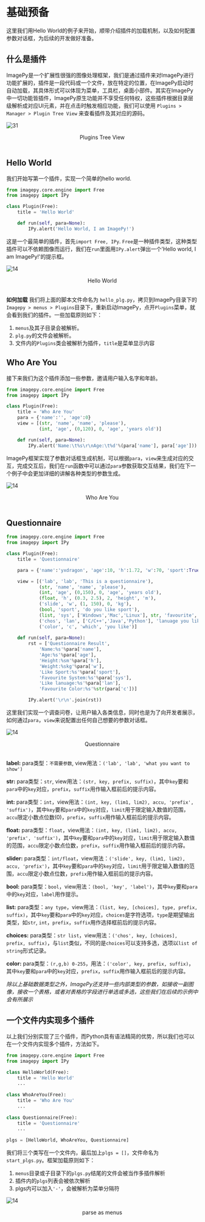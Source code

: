 # 基础预备

这里我们用Hello World的例子来开始，顺带介绍插件的加载机制，以及如何配置参数对话框，为后续的开发做好准备。



##  什么是插件

ImagePy是一个扩展性很强的图像处理框架，我们是通过插件来对ImagePy进行功能扩展的，插件是一段代码或一个文件，放在特定的位置，在ImagePy启动时自动加载，其具体形式可以体现为菜单，工具栏，桌面小部件。其实在ImagePy中一切功能皆插件，ImagePy原生功能并不享受任何特权，这些插件根据目录层级解析成对应UI元素，并在点击时触发相应功能，我们可以使用 `Plugins > Manager > Plugin Tree View` 来查看插件及其对应的源码。

![31](http://idoc.imagepy.org/demoplugin/31.png)
<div align=center>Plugins Tree View</div><br>



## Hello World

我们开始写第一个插件，实现一个简单的hello world.

```python
from imagepy.core.engine import Free
from imagepy import IPy

class Plugin(Free):
	title = 'Hello World'

	def run(self, para=None):
		IPy.alert('Hello World, I am ImagePy!')
```
这是一个最简单的插件，首先`import Free, IPy`. `Free`是一种插件类型，这种类型插件可以不依赖图像而运行，我们在`run`里面用`IPy.alert`弹出一个'Hello world, I am ImagePy!'的提示框。

![14](http://idoc.imagepy.org/demoplugin/01.png)
<div align=center>Hello World</div><br>

**如何加载**
我们将上面的脚本文件命名为 `hello_plg.py`，拷贝到ImagePy目录下的`Imagepy > menus > Plugins`目录下，重新启动ImagePy，点开`Plugins`菜单，就会看到我们的插件。一些加载原则如下：

1. `menus`及其子目录会被解析。
2. `plg.py`的文件会被解析。
3. 文件内的`Plugins`类会被解析为插件，`title`是菜单显示内容



## Who Are You

接下来我们为这个插件添加一些参数，邀请用户输入名字和年龄。

```python
from imagepy.core.engine import Free
from imagepy import IPy

class Plugin(Free):
	title = 'Who Are You'
	para = {'name':'', 'age':0}
	view = [(str, 'name', 'name', 'please'),
            (int, 'age', (0,120), 0, 'age', 'years old')]

	def run(self, para=None):
	    IPy.alert('Name:\t%s\r\nAge:\t%d'%(para['name'], para['age']))
```

ImagePy框架实现了参数对话框生成机制，可以根据`para`，`view`来生成对应的交互，完成交互后，我们在`run`函数中可以通过`para`参数获取交互结果，我们在下一个例子中会更加详细的讲解各种类型的参数生成。

![14](http://idoc.imagepy.org/demoplugin/02.png)
<div align=center>Who Are You</div><br>



## Questionnaire

```python
from imagepy.core.engine import Free
from imagepy import IPy

class Plugin(Free):
	title = 'Questionnaire'

	para = {'name':'yxdragon', 'age':10, 'h':1.72, 'w':70, 'sport':True, 'sys':'Mac', 'lan':['C/C++', 'Python'], 'c':(255,0,0)} 

	view = [('lab', 'lab', 'This is a questionnaire'),
			(str, 'name', 'name', 'please'), 
			(int, 'age', (0,150), 0, 'age', 'years old'),
			(float, 'h', (0.3, 2.5), 2, 'height', 'm'),
			('slide', 'w', (1, 150), 0, 'kg'),
			(bool, 'sport', 'do you like sport'),
			(list, 'sys', ['Windows','Mac','Linux'], str, 'favourite', 'system'),
			('chos', 'lan', ['C/C++','Java','Python'], 'lanuage you like(multi)'),
			('color', 'c', 'which', 'you like')]
    
	def run(self, para=None):
		rst = ['Questionnaire Result', 
			'Name:%s'%para['name'], 
			'Age:%s'%para['age'],
			'Height:%sm'%para['h'], 
			'Weight:%skg'%para['w'], 
			'Like Sport:%s'%para['sport'],
			'Favourite System:%s'%para['sys'],
			'Like lanuage:%s'%para['lan'],
			'Favourite Color:%s'%str(para['c'])]

		IPy.alert('\r\n'.join(rst))
```
这里我们实现一个调查问卷，让用户输入各类信息，同时也是为了向开发者展示，如何通过`para`，`view`来说配置出任何自己想要的参数对话框。


![14](http://idoc.imagepy.org/demoplugin/03.png)
<div align=center>Questionnaire</div><br>

**label:** para类型：`不需要参数`, view用法：`('lab', 'lab', 'what you want to show')`

**str:** para类型：`str`, view用法：`(str, key, prefix, suffix)`，其中`key`要和`para`中的`key`对应，`prefix`，`suffix`用作输入框前后的提示内容。

**int:** para类型：`int`，view用法：`(int, key, (lim1, lim2), accu, 'prefix', 'suffix')`，其中`key`要和`para`中的`key`对应，`limit`用于限定输入数值的范围，`accu`限定小数点位数(0)，`prefix`，`suffix`用作输入框前后的提示内容。

**float:** para类型：`float`，view用法：`(int, key, (lim1, lim2), accu, 'prefix', 'suffix')`，其中`key`要和`para`中的`key`对应，`limit`用于限定输入数值的范围，`accu`限定小数点位数，`prefix`，`suffix`用作输入框前后的提示内容。

**slider:** para类型：`int/float`，view用法：`('slide', key, (lim1, lim2), accu, 'prefix')`，其中`key`要和`para`中的`key`对应，`limit`用于限定输入数值的范围，`accu`限定小数点位数，`prefix`用作输入框前后的提示内容。

**bool:** para类型：`bool`，view用法：`(bool, 'key', 'label')`，其中`key`要和`para`中的`key`对应，`label`用作提示。

**list:** para类型：`any type`，view用法：`(list, key, [choices], type, prefix, suffix)`，其中`key`要和`para`中的`key`对应，`choices`是字符选项，`type`是期望输出类型，如`str`, `int`，`prefix`，`suffix`用作选择框前后的提示内容。

**choices:** para类型：`str list`，view用法：`('chos', key, [choices], prefix, suffix)`，与`list`类似，不同的是`choices`可以支持多选，选项以`list of string`形式记录。

**color:** para类型：`(r,g,b) 0-255`，用法：`('color', key, prefix, suffix)`，其中`key`要和`para`中的`key`对应，`prefix`，`suffix`用作输入框前后的提示内容。



*除以上基础数据类型之外，ImagePy还支持一些内部类型的参数，如接收一副图像，接收一个表格，或者对表格的字段进行单选或多选，这些我们在后续的示例中会有所展示*



## 一个文件内实现多个插件
以上我们分别实现了三个插件，而Python具有语法精简的优势，所以我们也可以在一个文件内实现多个插件，方法如下。

```python
from imagepy.core.engine import Free
from imagepy import IPy

class HelloWorld(Free):
    title = 'Hello World'
    ...
    
class WhoAreYou(Free):
    title = 'Who Are You'
    ...
    
class Questionnaire(Free):
    title = 'Questionnaire'
    ...
    
plgs = [HelloWorld, WhoAreYou, Questionnaire]
```

我们将三个类写在一个文件内，最后加上`plgs = []`，文件命名为`start_plgs.py`。框架加载原则如下：

1. `menus`目录或子目录下的`plgs.py`结尾的文件会被当作多插件解析
2. 插件内的`plgs`列表会被依次解析
3. plgs内可以加入`'-'`，会被解析为菜单分隔符

![14](http://idoc.imagepy.org/demoplugin/04.png)

<div align=center>parse as menus</div><br>


